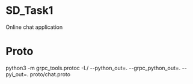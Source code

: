 # SD_Task1
Online chat application

# Proto
python3 -m grpc_tools.protoc -I./ --python_out=. --grpc_python_out=. --pyi_out=. proto/chat.proto
